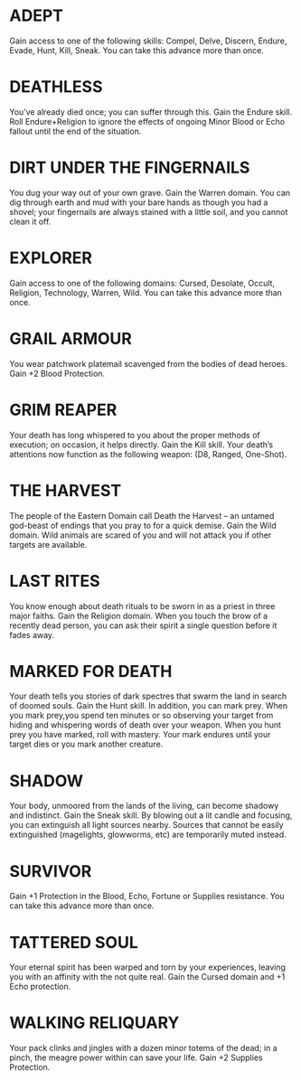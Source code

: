 # ADEPT
Gain access to one of the following skills: Compel, Delve, Discern, Endure, Evade, Hunt, Kill, Sneak. You can take this advance more than once.

# DEATHLESS
You’ve already died once; you can suffer through this. Gain the Endure skill. Roll Endure+Religion to ignore the effects of ongoing Minor Blood or Echo fallout until the end of the situation.

# DIRT UNDER THE FINGERNAILS
You dug your way out of your own grave. Gain the Warren domain. You can dig through earth and mud with your bare hands as though you had a shovel; your fingernails are always stained with a little soil, and you cannot clean it off.

# EXPLORER
Gain access to one of the following domains: Cursed, Desolate, Occult, Religion, Technology, Warren, Wild. You can take this advance more than once.

# GRAIL ARMOUR
You wear patchwork platemail scavenged from the bodies of dead heroes. Gain +2 Blood Protection.

# GRIM REAPER
Your death has long whispered to you about the proper methods of execution; on occasion, it helps directly. Gain the Kill skill. Your death’s attentions now function as the following weapon: (D8, Ranged, One-Shot).

# THE HARVEST
The people of the Eastern Domain call Death the Harvest – an untamed god-beast of endings that you pray to for a quick demise. Gain the Wild domain. Wild animals are scared of you and will not attack you if other targets are available.

# LAST RITES
You know enough about death rituals to be sworn in as a priest in three major faiths. Gain the Religion domain. When you touch the brow of a recently dead person, you can ask their spirit a single question before it fades away.

# MARKED FOR DEATH
Your death tells you stories of dark spectres that swarm the land in search of doomed souls. Gain the Hunt skill. In addition, you can mark prey. When you mark prey,you spend ten minutes or so observing your target from hiding and whispering words of death over your weapon. When you hunt prey you have marked, roll with mastery. Your mark endures until your target dies or you mark another creature.

# SHADOW
Your body, unmoored from the lands of the living, can become shadowy and indistinct. Gain the Sneak skill. By blowing out a lit candle and focusing, you can extinguish all light sources nearby. Sources that cannot be easily extinguished (magelights, glowworms, etc) are temporarily muted instead.

# SURVIVOR
Gain +1 Protection in the Blood, Echo, Fortune or Supplies resistance. You can take this advance more than once.

# TATTERED SOUL
Your eternal spirit has been warped and torn by your experiences, leaving you with an affinity with the not quite real. Gain the Cursed domain and +1 Echo protection.

# WALKING RELIQUARY
Your pack clinks and jingles with a dozen minor totems of the dead; in a pinch, the meagre power within can save your life. Gain +2 Supplies Protection.
